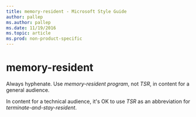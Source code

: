 ```yaml
---
title: memory-resident - Microsoft Style Guide
author: pallep
ms.author: pallep
ms.date: 11/19/2016
ms.topic: article
ms.prod: non-product-specific
---
```


# memory-resident

Always hyphenate. Use *memory-resident program*, not *TSR*, in content for a general audience.

In content for a technical audience, it's OK to use *TSR* as an abbreviation for *terminate-and-stay-resident*.
